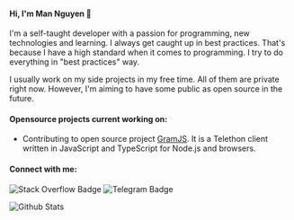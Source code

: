#### Hi, I'm Man Nguyen 👋

I'm a self-taught developer with a passion for programming, new technologies and learning. I always get caught up in best practices. That's because I have a high standard when it comes to programming. I try to do everything in "best practices" way.

I usually work on my side projects in my free time. All of them are private right now. However, I'm aiming to have some public as open source in the future.

#### Opensource projects current working on:

- Contributing to open source project [GramJS](https://github.com/gram-js/gramjs). It is a Telethon client written in JavaScript and TypeScript for Node.js and browsers.

#### Connect with me:

![Stack Overflow Badge](https://img.shields.io/badge/-Stack%20Overflow-F58025?logo=stack-overflow&logoColor=white&style=for-the-badge&link=https://stackoverflow.com/users/9438040)
![Telegram Badge](https://img.shields.io/badge/-Telegram-26A5E4?logo=telegram&logoColor=white&style=for-the-badge&link=https://t.me/bonghuyn&width=100)

![Github Stats](https://github-readme-stats.vercel.app/api?username=mannguyen0107&show_icons=true&locale=en)
